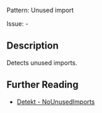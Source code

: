 Pattern: Unused import

Issue: -

## Description

Detects unused imports.

## Further Reading

* [Detekt - NoUnusedImports](https://detekt.github.io/detekt/formatting.html#nounusedimports)